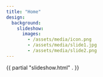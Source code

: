 ```yaml
---
title: "Home"
design:
  background:
    slideshow:
      images:
        - /assets/media/icon.png
        - /assets/media/slide1.jpg
        - /assets/media/slide2.png       
---
```


{{ partial "slideshow.html" . }}

